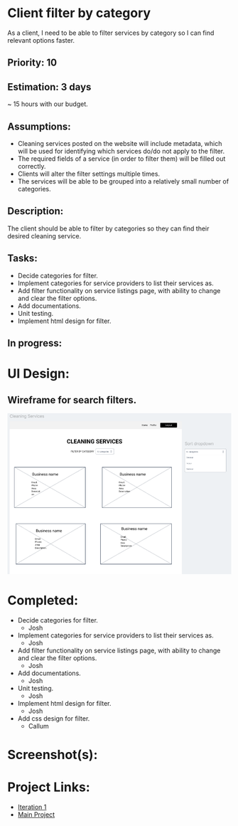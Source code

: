 # Client filter by category
As a client, I need to be able to filter services by category so I can find relevant options faster.

## Priority: 10

## Estimation: 3 days
~ 15 hours with our budget.

## Assumptions:
- Cleaning services posted on the website will include metadata, which will be used for identifying which services do/do not apply to the filter.
- The required fields of a service (in order to filter them) will be filled out correctly.
- Clients will alter the filter settings multiple times.
- The services will be able to be grouped into a relatively small number of categories.

## Description:
The client should be able to filter by categories so they can find their desired cleaning service.

## Tasks:
- Decide categories for filter.
- Implement categories for service providers to list their services as.
- Add filter functionality on service listings page, with ability to change and clear the filter options.
- Add documentations.
- Unit testing.
- Implement html design for filter.

## In progress:



# UI Design:
## Wireframe for search filters.
![Wireframe - Service Provider Registration](../screenshots/iteration2_wireframe_filter.png)

# Completed:
- Decide categories for filter.
    - Josh
- Implement categories for service providers to list their services as.
    - Josh
- Add filter functionality on service listings page, with ability to change and clear the filter options.
    - Josh
- Add documentations.
    - Josh  
- Unit testing.
    - Josh
- Implement html design for filter.
    - Josh
- Add css design for filter.
    - Callum

# Screenshot(s):
## 


# Project Links:
- [Iteration 1](../iteration_2.md)
- [Main Project](../../README.md)

